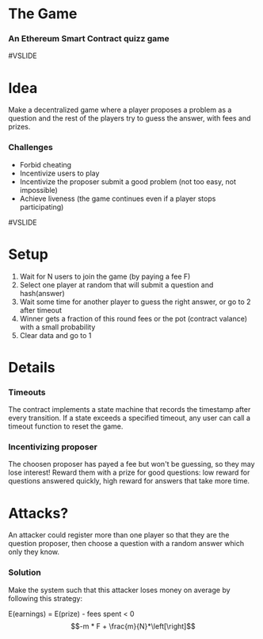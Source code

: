 # The Game
### An Ethereum Smart Contract quizz game

#VSLIDE

# Idea

Make a decentralized game where a player proposes a problem as a question and
the rest of the players try to guess the answer, with fees and prizes.

### Challenges

* Forbid cheating
* Incentivize users to play
* Incentivize the proposer submit a good problem (not too easy, not impossible)
* Achieve liveness (the game continues even if a player stops participating)

#VSLIDE

# Setup

1. Wait for N users to join the game (by paying a fee F)
2. Select one player at random that will submit a question and hash(answer)
3. Wait some time for another player to guess the right answer, or go to 2 after timeout
4. Winner gets a fraction of this round fees or the pot (contract valance) with a small probability
5. Clear data and go to 1

# Details

### Timeouts

The contract implements a state machine that records the timestamp after every transition.  If a state exceeds a specified timeout, any user can call a timeout function to reset the game.

### Incentivizing proposer

The choosen proposer has payed a fee but won't be guessing, so they may lose interest!  Reward them with a prize for good questions: low reward for questions answered quickly, high reward for answers that take more time.

# Attacks?

An attacker could register more than one player so that they are the question
proposer, then choose a question with a random answer which only they know.

### Solution

Make the system such that this attacker loses money on average by following this strategy:

E(earnings) = E(prize) - fees spent < 0
$$-m * F + \frac{m}{N}*\left[\right]$$
